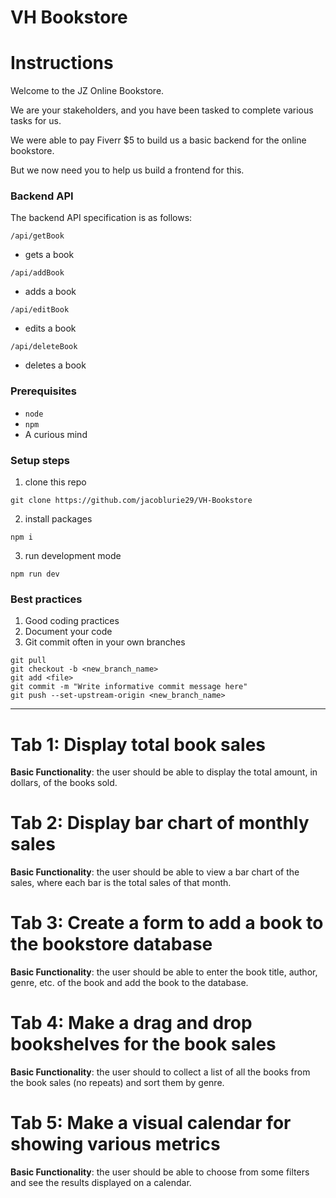 # VH Bookstore

# Instructions

Welcome to the JZ Online Bookstore.

We are your stakeholders, and you have been tasked to complete various tasks for us.

We were able to pay Fiverr $5 to build us a basic backend for the online bookstore.

But we now need you to help us build a frontend for this.

### Backend API

The backend API specification is as follows:

`/api/getBook`

-   gets a book

`/api/addBook`

-   adds a book

`/api/editBook`

-   edits a book

`/api/deleteBook`

-   deletes a book

### Prerequisites

-   `node`
-   `npm`
-   A curious mind

### Setup steps

1. clone this repo

```
git clone https://github.com/jacoblurie29/VH-Bookstore
```

2. install packages

```
npm i
```

3. run development mode

```
npm run dev
```

### Best practices

1. Good coding practices
2. Document your code
3. Git commit often in your own branches

```
git pull
git checkout -b <new_branch_name>
git add <file>
git commit -m "Write informative commit message here"
git push --set-upstream-origin <new_branch_name>
```

---

# Tab 1: Display total book sales

**Basic Functionality**: the user should be able to display the total amount, in dollars, of the books sold.

# Tab 2: Display bar chart of monthly sales

**Basic Functionality**: the user should be able to view a bar chart of the sales, where each bar is the total sales of that month.

# Tab 3: Create a form to add a book to the bookstore database

**Basic Functionality**: the user should be able to enter the book title, author, genre, etc. of the book and add the book to the database.

# Tab 4: Make a drag and drop bookshelves for the book sales

**Basic Functionality**: the user should to collect a list of all the books from the book sales (no repeats) and sort them by genre.

# Tab 5: Make a visual calendar for showing various metrics

**Basic Functionality**: the user should be able to choose from some filters and see the results displayed on a calendar.
